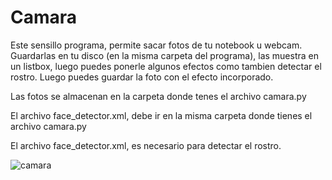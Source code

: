 # Camara
Este sensillo programa, permite sacar fotos de tu notebook u webcam. Guardarlas en tu disco (en la misma carpeta del programa),
las muestra en un listbox, luego puedes ponerle algunos efectos como tambien detectar el rostro. Luego puedes guardar la foto con el efecto incorporado.


Las fotos se almacenan en la carpeta donde tenes el archivo camara.py

El archivo face_detector.xml, debe ir en la misma carpeta donde tienes el archivo camara.py

El archivo face_detector.xml, es necesario para detectar el rostro.


![camara](https://user-images.githubusercontent.com/69483837/90218155-80fe1b80-ddd9-11ea-869e-692b79050533.jpg)
